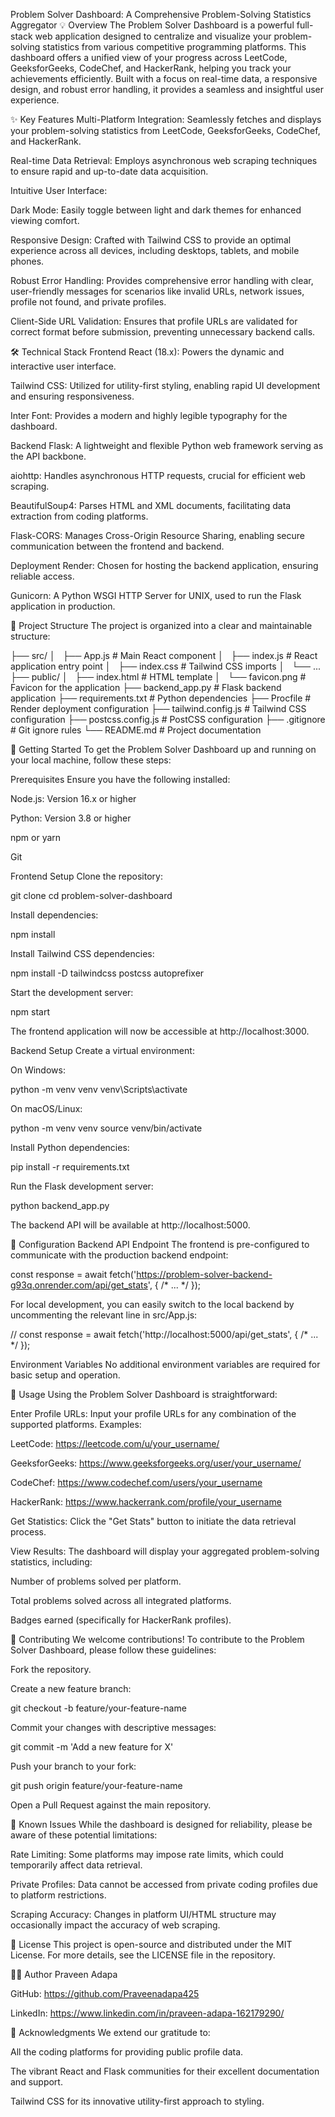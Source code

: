 Problem Solver Dashboard: A Comprehensive Problem-Solving Statistics Aggregator
💡 Overview
The Problem Solver Dashboard is a powerful full-stack web application designed to centralize and visualize your problem-solving statistics from various competitive programming platforms. This dashboard offers a unified view of your progress across LeetCode, GeeksforGeeks, CodeChef, and HackerRank, helping you track your achievements efficiently. Built with a focus on real-time data, a responsive design, and robust error handling, it provides a seamless and insightful user experience.

✨ Key Features
Multi-Platform Integration: Seamlessly fetches and displays your problem-solving statistics from LeetCode, GeeksforGeeks, CodeChef, and HackerRank.

Real-time Data Retrieval: Employs asynchronous web scraping techniques to ensure rapid and up-to-date data acquisition.

Intuitive User Interface:

Dark Mode: Easily toggle between light and dark themes for enhanced viewing comfort.

Responsive Design: Crafted with Tailwind CSS to provide an optimal experience across all devices, including desktops, tablets, and mobile phones.

Robust Error Handling: Provides comprehensive error handling with clear, user-friendly messages for scenarios like invalid URLs, network issues, profile not found, and private profiles.

Client-Side URL Validation: Ensures that profile URLs are validated for correct format before submission, preventing unnecessary backend calls.

🛠️ Technical Stack
Frontend
React (18.x): Powers the dynamic and interactive user interface.

Tailwind CSS: Utilized for utility-first styling, enabling rapid UI development and ensuring responsiveness.

Inter Font: Provides a modern and highly legible typography for the dashboard.

Backend
Flask: A lightweight and flexible Python web framework serving as the API backbone.

aiohttp: Handles asynchronous HTTP requests, crucial for efficient web scraping.

BeautifulSoup4: Parses HTML and XML documents, facilitating data extraction from coding platforms.

Flask-CORS: Manages Cross-Origin Resource Sharing, enabling secure communication between the frontend and backend.

Deployment
Render: Chosen for hosting the backend application, ensuring reliable access.

Gunicorn: A Python WSGI HTTP Server for UNIX, used to run the Flask application in production.

📁 Project Structure
The project is organized into a clear and maintainable structure:

├── src/
│   ├── App.js          # Main React component
│   ├── index.js        # React application entry point
│   ├── index.css       # Tailwind CSS imports
│   └── ...
├── public/
│   ├── index.html      # HTML template
│   └── favicon.png     # Favicon for the application
├── backend_app.py      # Flask backend application
├── requirements.txt    # Python dependencies
├── Procfile            # Render deployment configuration
├── tailwind.config.js  # Tailwind CSS configuration
├── postcss.config.js   # PostCSS configuration
├── .gitignore          # Git ignore rules
└── README.md           # Project documentation

🚀 Getting Started
To get the Problem Solver Dashboard up and running on your local machine, follow these steps:

Prerequisites
Ensure you have the following installed:

Node.js: Version 16.x or higher

Python: Version 3.8 or higher

npm or yarn

Git

Frontend Setup
Clone the repository:

git clone <your-repo-url>
cd problem-solver-dashboard

Install dependencies:

npm install

Install Tailwind CSS dependencies:

npm install -D tailwindcss postcss autoprefixer

Start the development server:

npm start

The frontend application will now be accessible at http://localhost:3000.

Backend Setup
Create a virtual environment:

On Windows:

python -m venv venv
venv\Scripts\activate

On macOS/Linux:

python -m venv venv
source venv/bin/activate

Install Python dependencies:

pip install -r requirements.txt

Run the Flask development server:

python backend_app.py

The backend API will be available at http://localhost:5000.

🔧 Configuration
Backend API Endpoint
The frontend is pre-configured to communicate with the production backend endpoint:

const response = await fetch('https://problem-solver-backend-g93q.onrender.com/api/get_stats', { /* ... */ });

For local development, you can easily switch to the local backend by uncommenting the relevant line in src/App.js:

// const response = await fetch('http://localhost:5000/api/get_stats', { /* ... */ });

Environment Variables
No additional environment variables are required for basic setup and operation.

📱 Usage
Using the Problem Solver Dashboard is straightforward:

Enter Profile URLs: Input your profile URLs for any combination of the supported platforms. Examples:

LeetCode: https://leetcode.com/u/your_username/

GeeksforGeeks: https://www.geeksforgeeks.org/user/your_username/

CodeChef: https://www.codechef.com/users/your_username

HackerRank: https://www.hackerrank.com/profile/your_username

Get Statistics: Click the "Get Stats" button to initiate the data retrieval process.

View Results: The dashboard will display your aggregated problem-solving statistics, including:

Number of problems solved per platform.

Total problems solved across all integrated platforms.

Badges earned (specifically for HackerRank profiles).

🤝 Contributing
We welcome contributions! To contribute to the Problem Solver Dashboard, please follow these guidelines:

Fork the repository.

Create a new feature branch:

git checkout -b feature/your-feature-name

Commit your changes with descriptive messages:

git commit -m 'Add a new feature for X'

Push your branch to your fork:

git push origin feature/your-feature-name

Open a Pull Request against the main repository.

🐛 Known Issues
While the dashboard is designed for reliability, please be aware of these potential limitations:

Rate Limiting: Some platforms may impose rate limits, which could temporarily affect data retrieval.

Private Profiles: Data cannot be accessed from private coding profiles due to platform restrictions.

Scraping Accuracy: Changes in platform UI/HTML structure may occasionally impact the accuracy of web scraping.

📝 License
This project is open-source and distributed under the MIT License. For more details, see the LICENSE file in the repository.

👨‍💻 Author
Praveen Adapa

GitHub: https://github.com/Praveenadapa425

LinkedIn: https://www.linkedin.com/in/praveen-adapa-162179290/

🙏 Acknowledgments
We extend our gratitude to:

All the coding platforms for providing public profile data.

The vibrant React and Flask communities for their excellent documentation and support.

Tailwind CSS for its innovative utility-first approach to styling.
